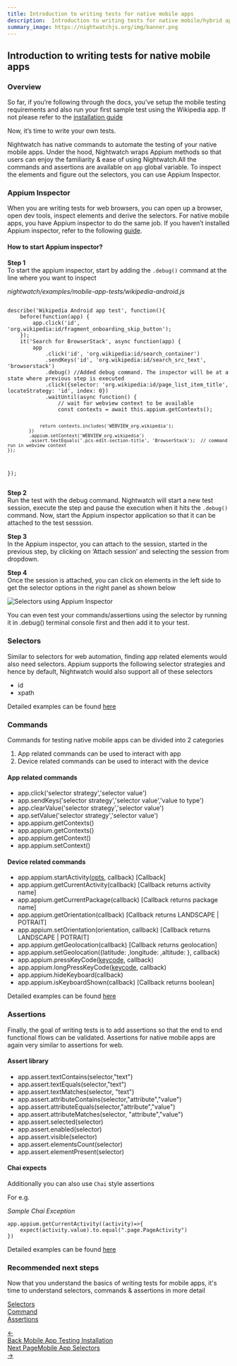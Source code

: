 ```yaml
---
title: Introduction to writing tests for native mobile apps
description:  Introduction to writing tests for native mobile/hybrid apps using Nightwatch
summary_image: https://nightwatchjs.org/img/banner.png
---
```


<div class="page-header"><h2>Introduction to writing tests for native mobile apps</h2></div>

### Overview

So far, if you’re following through the docs, you’ve setup the mobile testing requirements and also run your first sample test using the Wikipedia app. If not please refer to the [installation guide][1]

Now, it’s time to write your own tests.

Nightwatch has native commands to automate the testing of your native mobile apps. Under the hood, Nightwatch wraps Appium methods so that users can enjoy the familiarity & ease of using Nightwatch.All the commands and assertions are available on `app` global variable. To inspect the elements and figure out the selectors, you can use Appium Inspector. 

### Appium Inspector

When you are writing tests for web browsers, you can open up a browser,  open dev tools, inspect elements and derive the selectors. 
For native mobile apps, you have Appium inspector to do the same job. If you haven’t installed Appium inspector, refer to the following [guide][2].

#### How to start Appium inspector?

<b>Step 1</b></br>
To start the appium inspector, start by adding the `.debug()` command at the line where you want to inspect

<div class="sample-test">
<i>nightwatch/examples/mobile-app-tests/wikipedia-android.js</i><pre class="line-numbers"><code class="language-javascript">
describe('Wikipedia Android app test', function(){
    before(function(app) {
        app.click('id', 'org.wikipedia:id/fragment_onboarding_skip_button');
    });
    it('Search for BrowserStack', async function(app) {
        app
            .click('id', 'org.wikipedia:id/search_container')
            .sendKeys('id', 'org.wikipedia:id/search_src_text', 'browserstack')
            .debug() //Added debug command. The inspector will be at a state where previous step is executed
            .click({selector: 'org.wikipedia:id/page_list_item_title', locateStrategy: 'id', index: 0})
            .waitUntil(async function() {
                // wait for webview context to be available
                const contexts = await this.appium.getContexts();

                return contexts.includes('WEBVIEW_org.wikipedia');
            })
            .appium.setContext('WEBVIEW_org.wikipedia')
            .assert.textEquals('.pcs-edit-section-title', 'BrowserStack');  // command run in webview context
    });
});
</code></pre></div>


<b>Step 2</b></br>
Run the test with the debug command. Nightwatch will start a new test session, execute the step and pause the execution when it hits the `.debug()` command. Now, start the Appium inspector application so that it can be attached to the test sesssion.

<b>Step 3</b></br>
In the Appium inspector, you can attach to the session, started in the previous step, by clicking on ‘Attach session’ and selecting the session from dropdown.

<b>Step 4</b></br>
Once the session is attached, you can click on elements in the left side to get the selector options in the right panel as shown below

![Selectors using Appium Inspector][image-1]


You can even test your commands/assertions using the selector by running it in .debug() terminal console first and then add it to your test.

### Selectors

Similar to selectors for web automation, finding app related elements would also need selectors. Appium supports the following selector strategies and hence by default, Nightwatch would also support all of these selectors
- id
- xpath

Detailed examples can be found [here][3]

### Commands

Commands for testing native mobile apps can be divided into 2 categories
1. App related commands can be used to interact with app
2. Device related commands can be used to interact with the device

#### App related commands
- app.click('selector strategy','selector value') 
- app.sendKeys('selector strategy','selector value','value to type')
- app.clearValue('selector strategy','selector value') 
- app.setValue('selector strategy','selector value') 
- app.appium.getContexts() 
- app.appium.getContexts() 
- app.appium.getContext()
- app.appium.setContext()

#### Device related commands

- app.appium.startActivity([opts][4], callback)  [Callback]
- app.appium.getCurrentActivity(callback) [Callback returns activity name]
- app.appium.getCurrentPackage(callback)  [Callback returns package name]
- app.appium.getOrientation(callback)   [Callback returns LANDSCAPE | POTRAIT]
- app.appium.setOrientation(orientation, callback)  [Callback returns LANDSCAPE | POTRAIT]
- app.appium.getGeolocation(callback)  [Callback returns geolocation]  
- app.appium.setGeolocation({latitude: ,longitude: ,altitude: }, callback)
- app.appium.pressKeyCode([keycode][5], callback)
- app.appium.longPressKeyCode([keycode][5], callback)
- app.appium.hideKeyboard(callback)
- app.appium.isKeyboardShown(callback)  [Callback returns boolean]

Detailed examples can be found [here][6]

### Assertions

Finally, the goal of writing tests is to add assertions so that the end to end functional flows can be validated. Assertions for native mobile apps are again very similar to assertions for web. 

#### Assert library
- app.assert.textContains(selector,"text")
- app.assert.textEquals(selector,"text")
- app.assert.textMatches(selector, "text")
- app.assert.attributeContains(selector,"attribute","value")
- app.assert.attributeEquals(selector,"attribute","value")
- app.assert.attributeMatches(selector, "attribute","value")
- app.assert.selected(selector)
- app.assert.enabled(selector)
- app.assert.visible(selector)
- app.assert.elementsCount(selector)
- app.assert.elementPresent(selector)

#### Chai expects

Additionally you can also use `Chai` style assertions

For e.g.
<div class="sample-test">
<i>Sample Chai Exception</i><pre class="line-numbers"><code class="language-javascript">app.appium.getCurrentActivity((activity)=>{
    expect(activity.value).to.equal(".page.PageActivity")
})
</code></pre></div>

Detailed examples can be found [here][7] 

### Recommended next steps

Now that you understand the basics of writing tests for mobile apps, it's time to understand selectors, commands & assertions in more detail

[Selectors][3] </br>
[Command][6] </br>
[Assertions][7]

[1]:	/guide/mobile-app-testing/installation.html
[2]:	/guide/mobile-app-testing/installation.html#install-appium-inspector
[3]:  /guide/mobile-app-testing/selectors.html
[4]:  https://appium.io/docs/en/commands/device/activity/start-activity/
[5]:  https://developer.android.com/reference/android/view/KeyEvent
[6]:  /guide/mobile-app-testing/commands.html
[7]:  /guide/mobile-app-testing/assertions.html

[image-1]:  https://user-images.githubusercontent.com/1677755/220278494-7ca02bb0-6944-47bf-b459-92ffdc9ad38c.png


<div class="doc-pagination pt-40">
  <div class="previous">
    <a href="https://nightwatchjs.org/guide/mobile-app-testing/installation.html">
      <span>←</span>
        <div class="d-flex flex-column">
          <span class="smallT">Back</span>
          <span class="bigT">Mobile App Testing Installation</span>
        </div>
    </a>
  </div>
  <div class="doc-pagination justify-content-end pt-40">
  <div class="next">
    <a href="https://nightwatchjs.org/guide/mobile-app-testing/selectors.html">
        <div class="d-flex flex-column"><span class="smallT">Next Page</span><span class="bigT">Mobile App Selectors</span></div>
        <span>→</span>
    </a>
  </div>
</div>
</div>

